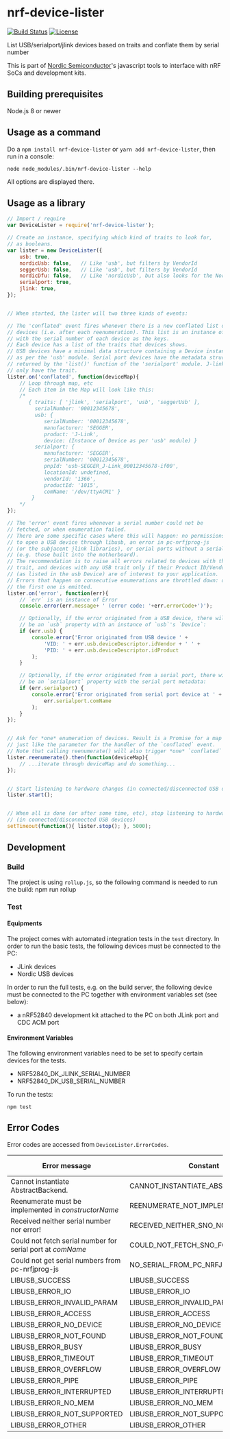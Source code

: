 
# nrf-device-lister

[![Build Status](https://dev.azure.com/NordicSemiconductor/Wayland/_apis/build/status/nrf-device-lister-js?branchName=master)](https://dev.azure.com/NordicSemiconductor/Wayland/_build/latest?definitionId=13&branchName=master)
[![License](https://img.shields.io/badge/license-Modified%20BSD%20License-blue.svg)](LICENSE)

List USB/serialport/jlink devices based on traits and conflate them by serial number

This is part of [Nordic Semiconductor](http://www.nordicsemi.com/)'s javascript tools to
interface with nRF SoCs and development kits.

## Building prerequisites

Node.js 8 or newer

## Usage as a command

Do a `npm install nrf-device-lister` or `yarn add nrf-device-lister`, then run in a console:

`node node_modules/.bin/nrf-device-lister --help`

All options are displayed there.


## Usage as a library


```js
// Import / require
var DeviceLister = require('nrf-device-lister');

// Create an instance, specifying which kind of traits to look for,
// as booleans.
var lister = new DeviceLister({
    usb: true,
    nordicUsb: false,   // Like 'usb', but filters by VendorId
    seggerUsb: false,   // Like 'usb', but filters by VendorId
    nordicDfu: false,   // Like 'nordicUsb', but also looks for the Nordic DFU trigger interface
    serialport: true,
    jlink: true,
});


// When started, the lister will two three kinds of events:

// The 'conflated' event fires whenever there is a new conflated list of
// devices (i.e. after each reenumeration). This list is an instance of Map,
// with the serial number of each device as the keys.
// Each device has a list of the traits that devices shows.
// USB devices have a minimal data structure containing a Device instance,
// as per the 'usb' module. Serial port devices have the metadata structure
// returned by the 'list()' function of the 'serialport' module. J-link probes
// only have the trait.
lister.on('conflated', function(deviceMap){
    // Loop through map, etc
    // Each item in the Map will look like this:
    /*
       { traits: [ 'jlink', 'serialport', 'usb', 'seggerUsb' ],
         serialNumber: '00012345678',
         usb: {
            serialNumber: '00012345678',
            manufacturer: 'SEGGER',
            product: 'J-Link',
            device: (Instance of Device as per 'usb' module) }
         serialport: {
            manufacturer: 'SEGGER',
            serialNumber: '00012345678',
            pnpId: 'usb-SEGGER_J-Link_00012345678-if00',
            locationId: undefined,
            vendorId: '1366',
            productId: '1015',
            comName: '/dev/ttyACM1' }
        }
    */
});

// The 'error' event fires whenever a serial number could not be
// fetched, or when enumeration failed.
// There are some specific cases where this will happen: no permissions
// to open a USB device through libusb, an error in pc-nrfjprog-js
// (or the subjacent jlink libraries), or serial ports without a serial number
// (e.g. those built into the motherboard).
// The recommendation is to raise all errors related to devices with the 'jlink'
// trait, and devices with any USB trait only if their Product ID/Vendor ID
// (as listed in the usb Device) are of interest to your application.
// Errors that happen on consecutive enumerations are throttled down: only
// the first one is emitted.
lister.on('error', function(err){
    // `err` is an instance of Error
    console.error(err.message+ ' (error code: '+err.errorCode+')');

    // Optionally, if the error originated from a USB device, there will
    // be an `usb` property with an instance of `usb`'s `Device`:
    if (err.usb) {
        console.error('Error originated from USB device ' +
            'VID: ' + err.usb.deviceDescriptor.idVendor + ' ' +
            'PID: ' + err.usb.deviceDescriptor.idProduct
        );
    }

    // Optionally, if the error originated from a serial port, there will
    // be an `serialport` property with the serial port metadata:
    if (err.serialport) {
        console.error('Error originated from serial port device at ' +
            err.serialport.comName
        );
    }
});


// Ask for *one* enumeration of devices. Result is a Promise for a map of devices,
// just like the parameter for the handler of the `conflated` event.
// Note that calling reenumerate() will also trigger *one* `conflated` event.
lister.reenumerate().then(function(deviceMap){
    // ...iterate through deviceMap and do something...
});


// Start listening to hardware changes (in connected/disconnected USB devices).
lister.start();


// When all is done (or after some time, etc), stop listening to hardware changes
// (in connected/disconnected USB devices)
setTimeout(function(){ lister.stop(); }, 5000);

```

## Development

### Build

The project is using `rollup.js`, so the following command is needed to run the build:
    npm run rollup


### Test

#### Equipments

The project comes with automated integration tests in the `test` directory.
In order to run the basic tests, the following devices must be connected to the PC:
* JLink devices
* Nordic USB devices

In order to run the full tests, e.g. on the build server,
the following device must be connected to the PC together with environment variables set (see below):
* a nRF52840 development kit attached to the PC on both JLink port and CDC ACM port

#### Environment Variables

The following environment variables need to be set to specify certain devices for the tests.
* NRF52840_DK_JLINK_SERIAL_NUMBER
* NRF52840_DK_USB_SERIAL_NUMBER

To run the tests:

    npm test

## Error Codes

Error codes are accessed from `DeviceLister.ErrorCodes`.

Error message                                                   |Constant                          | Error code
----------------------------------------------------------------|----------------------------------|-------------
Cannot instantiate AbstractBackend.                             |CANNOT_INSTANTIATE_ABSTRACTBACKEND| 0
Reenumerate must be implemented in _constructorName_            |REENUMERATE_NOT_IMPLEMENTED       | 1
Received neither serial number nor error!                       |RECEIVED_NEITHER_SNO_NOR_ERROR    | 2
Could not fetch serial number for serial port at _comName_      |COULD_NOT_FETCH_SNO_FOR_PORT      | 3
Could not get serial numbers from pc-nrfjprog-js                |NO_SERIAL_FROM_PC_NRFJPROGJS      | 10
LIBUSB_SUCCESS                                                  |LIBUSB_SUCCESS                    | 100
LIBUSB_ERROR_IO                                                 |LIBUSB_ERROR_IO                   | 101
LIBUSB_ERROR_INVALID_PARAM                                      |LIBUSB_ERROR_INVALID_PARAM        | 102
LIBUSB_ERROR_ACCESS                                             |LIBUSB_ERROR_ACCESS               | 103
LIBUSB_ERROR_NO_DEVICE                                          |LIBUSB_ERROR_NO_DEVICE            | 104
LIBUSB_ERROR_NOT_FOUND                                          |LIBUSB_ERROR_NOT_FOUND            | 105
LIBUSB_ERROR_BUSY                                               |LIBUSB_ERROR_BUSY                 | 106
LIBUSB_ERROR_TIMEOUT                                            |LIBUSB_ERROR_TIMEOUT              | 107
LIBUSB_ERROR_OVERFLOW                                           |LIBUSB_ERROR_OVERFLOW             | 108
LIBUSB_ERROR_PIPE                                               |LIBUSB_ERROR_PIPE                 | 109
LIBUSB_ERROR_INTERRUPTED                                        |LIBUSB_ERROR_INTERRUPTED          | 110
LIBUSB_ERROR_NO_MEM                                             |LIBUSB_ERROR_NO_MEM               | 111
LIBUSB_ERROR_NOT_SUPPORTED                                      |LIBUSB_ERROR_NOT_SUPPORTED        | 112
LIBUSB_ERROR_OTHER                                              |LIBUSB_ERROR_OTHER                | 113
